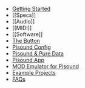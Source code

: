 * [Getting Started](home)
* [[Specs]]
* [[Audio]]
* [[MIDI]]
* [[Software]]
* [The Button](the-button)
* [Pisound Config](Pisound-Config)
* [Pisound & Pure Data](pisound-&-Pure-Data)
* [Pisound App](Pisound-App)
* [MOD Emulator for Pisound](MODEP)
* [Example Projects](Example-projects)
* [FAQs](faqs)